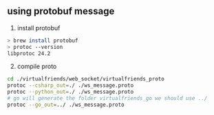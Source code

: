 ## using protobuf message

1. install protobuf
```sh
> brew install protobuf
> protoc --version
libprotoc 24.2
```

2. compile proto
```sh
cd ./virtualfriends/web_socket/virtualfriends_proto
protoc --csharp_out=./ ./ws_message.proto
protoc --python_out=./ ./ws_message.proto
# go will generate the folder virtualfriends_go we should use ../
protoc --go_out=../ ./ws_message.proto
```